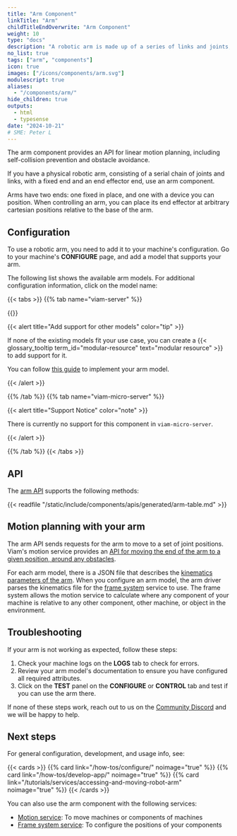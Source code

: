 ```yaml
---
title: "Arm Component"
linkTitle: "Arm"
childTitleEndOverwrite: "Arm Component"
weight: 10
type: "docs"
description: "A robotic arm is made up of a series of links and joints, ending with a device you can position."
no_list: true
tags: ["arm", "components"]
icon: true
images: ["/icons/components/arm.svg"]
modulescript: true
aliases:
  - "/components/arm/"
hide_children: true
outputs:
  - html
  - typesense
date: "2024-10-21"
# SME: Peter L
---
```


The arm component provides an API for linear motion planning, including self-collision prevention and obstacle avoidance.

If you have a physical robotic arm, consisting of a serial chain of joints and links, with a fixed end and an end effector end, use an arm component.

Arms have two ends: one fixed in place, and one with a device you can position.
When controlling an arm, you can place its end effector at arbitrary cartesian positions relative to the base of the arm.

## Configuration

To use a robotic arm, you need to add it to your machine's configuration.
Go to your machine's **CONFIGURE** page, and add a model that supports your arm.

The following list shows the available arm models.
For additional configuration information, click on the model name:

{{< tabs >}}
{{% tab name="viam-server" %}}

{{<resources api="rdk:component:arm" type="arm" no-intro="true">}}

{{< alert title="Add support for other models" color="tip" >}}

If none of the existing models fit your use case, you can create a {{< glossary_tooltip term_id="modular-resource" text="modular resource" >}} to add support for it.

You can follow [this guide](/registry/examples/custom-arm/) to implement your arm model.

{{< /alert >}}

{{% /tab %}}
{{% tab name="viam-micro-server" %}}

{{< alert title="Support Notice" color="note" >}}

There is currently no support for this component in `viam-micro-server`.

{{< /alert >}}

{{% /tab %}}
{{< /tabs >}}

## API

The [arm API](/appendix/apis/components/arm/) supports the following methods:

{{< readfile "/static/include/components/apis/generated/arm-table.md" >}}

## Motion planning with your arm

The arm API sends requests for the arm to move to a set of joint positions.
Viam's motion service provides an [API for moving the end of the arm to a given position, around any obstacles](/services/motion/#api).

For each arm model, there is a JSON file that describes the [kinematics parameters of the arm](/internals/kinematic-chain-config/#kinematic-parameters).
When you configure an arm model, the arm driver parses the kinematics file for the [frame system](/services/frame-system/) service to use.
The frame system allows the motion service to calculate where any component of your machine is relative to any other component, other machine, or object in the environment.

## Troubleshooting

If your arm is not working as expected, follow these steps:

1. Check your machine logs on the **LOGS** tab to check for errors.
2. Review your arm model's documentation to ensure you have configured all required attributes.
3. Click on the **TEST** panel on the **CONFIGURE** or **CONTROL** tab and test if you can use the arm there.

If none of these steps work, reach out to us on the [Community Discord](https://discord.gg/viam) and we will be happy to help.

## Next steps

For general configuration, development, and usage info, see:

{{< cards >}}
{{% card link="/how-tos/configure/" noimage="true" %}}
{{% card link="/how-tos/develop-app/" noimage="true" %}}
{{% card link="/tutorials/services/accessing-and-moving-robot-arm" noimage="true" %}}
{{< /cards >}}

You can also use the arm component with the following services:

- [Motion service](/services/slam/): To move machines or components of machines
- [Frame system service](/services/navigation/): To configure the positions of your components
